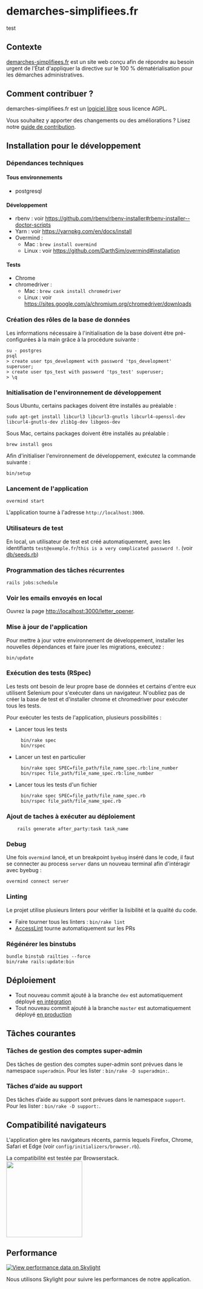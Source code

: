 # demarches-simplifiees.fr
test
## Contexte

[demarches-simplifiees.fr](https://www.demarches-simplifiees.fr) est un site web conçu afin de répondre au besoin urgent de l'État d'appliquer la directive sur le 100 % dématérialisation pour les démarches administratives.

## Comment contribuer ?

demarches-simplifiees.fr est un [logiciel libre](https://fr.wikipedia.org/wiki/Logiciel_libre) sous licence AGPL.

Vous souhaitez y apporter des changements ou des améliorations ? Lisez notre [guide de contribution](CONTRIBUTING.md).

## Installation pour le développement

### Dépendances techniques

#### Tous environnements

- postgresql

#### Développement

- rbenv : voir https://github.com/rbenv/rbenv-installer#rbenv-installer--doctor-scripts
- Yarn : voir https://yarnpkg.com/en/docs/install
- Overmind :
  * Mac : `brew install overmind`
  * Linux : voir https://github.com/DarthSim/overmind#installation

#### Tests

- Chrome
- chromedriver :
  * Mac : `brew cask install chromedriver`
  * Linux : voir https://sites.google.com/a/chromium.org/chromedriver/downloads

### Création des rôles de la base de données

Les informations nécessaire à l'initialisation de la base doivent être pré-configurées à la main grâce à la procédure suivante :

    su - postgres
    psql
    > create user tps_development with password 'tps_development' superuser;
    > create user tps_test with password 'tps_test' superuser;
    > \q


### Initialisation de l'environnement de développement

Sous Ubuntu, certains packages doivent être installés au préalable :

    sudo apt-get install libcurl3 libcurl3-gnutls libcurl4-openssl-dev libcurl4-gnutls-dev zlib1g-dev libgeos-dev

Sous Mac, certains packages doivent être installés au préalable :

    brew install geos

Afin d'initialiser l'environnement de développement, exécutez la commande suivante :

    bin/setup

### Lancement de l'application

    overmind start

L'application tourne à l'adresse `http://localhost:3000`.

### Utilisateurs de test

En local, un utilisateur de test est créé automatiquement, avec les identifiants `test@exemple.fr`/`this is a very complicated password !`. (voir [db/seeds.rb](https://github.com/betagouv/demarches-simplifiees.fr/blob/dev/db/seeds.rb))

### Programmation des tâches récurrentes

    rails jobs:schedule

### Voir les emails envoyés en local

Ouvrez la page [http://localhost:3000/letter_opener](http://localhost:3000/letter_opener).

### Mise à jour de l'application

Pour mettre à jour votre environnement de développement, installer les nouvelles dépendances et faire jouer les migrations, exécutez :

    bin/update

### Exécution des tests (RSpec)

Les tests ont besoin de leur propre base de données et certains d'entre eux utilisent Selenium pour s'exécuter dans un navigateur. N'oubliez pas de créer la base de test et d'installer chrome et chromedriver pour exécuter tous les tests.

Pour exécuter les tests de l'application, plusieurs possibilités :

- Lancer tous les tests

        bin/rake spec
        bin/rspec

- Lancer un test en particulier

        bin/rake spec SPEC=file_path/file_name_spec.rb:line_number
        bin/rspec file_path/file_name_spec.rb:line_number

- Lancer tous les tests d'un fichier

        bin/rake spec SPEC=file_path/file_name_spec.rb
        bin/rspec file_path/file_name_spec.rb

### Ajout de taches à exécuter au déploiement

        rails generate after_party:task task_name

### Debug

Une fois `overmind` lancé, et un breakpoint `byebug` inséré dans le code, il faut se connecter au process `server` dans un nouveau terminal afin d'intéragir avec byebug :

    overmind connect server

### Linting

Le projet utilise plusieurs linters pour vérifier la lisibilité et la qualité du code.

- Faire tourner tous les linters : `bin/rake lint`
- [AccessLint](http://accesslint.com/) tourne automatiquement sur les PRs

### Régénérer les binstubs

    bundle binstub railties --force
    bin/rake rails:update:bin

## Déploiement

- Tout nouveau commit ajouté à la branche `dev` est automatiquement déployé [en intégration](https://dev.demarches-simplifiees.fr/)
- Tout nouveau commit ajouté à la branche `master` est automatiquement déployé [en production](https://www.demarches-simplifiees.fr/)

## Tâches courantes

### Tâches de gestion des comptes super-admin

Des tâches de gestion des comptes super-admin sont prévues dans le namespace `superadmin`.
Pour les lister : `bin/rake -D superadmin:`.

### Tâches d’aide au support

Des tâches d’aide au support sont prévues dans le namespace `support`.
Pour les lister : `bin/rake -D support:`.

## Compatibilité navigateurs

L'application gère les navigateurs récents, parmis lequels Firefox, Chrome, Safari et Edge (voir `config/initializers/browser.rb`).

La compatibilité est testée par Browserstack.<br>[<img src="app/assets/images/browserstack-logo-600x315.png" width="200">](https://www.browserstack.com/)

## Performance

[![View performance data on Skylight](https://badges.skylight.io/status/zAvWTaqO0mu1.svg)](https://oss.skylight.io/app/applications/zAvWTaqO0mu1)

Nous utilisons Skylight pour suivre les performances de notre application.
